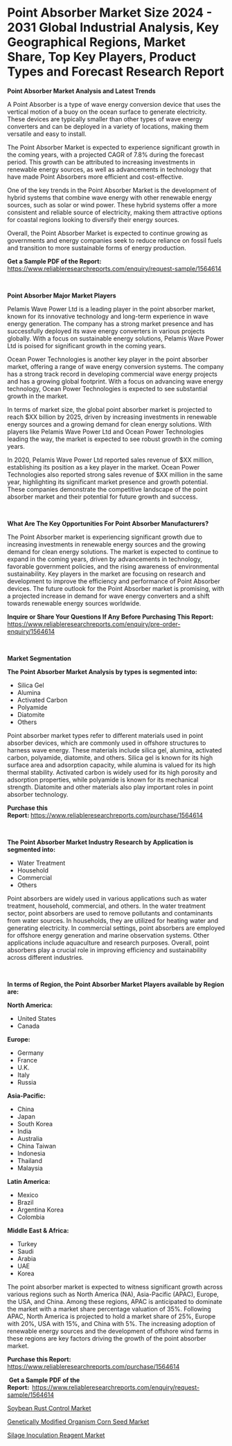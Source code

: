 <p><h1>Point Absorber Market Size 2024 - 2031 Global Industrial Analysis, Key Geographical Regions, Market Share, Top Key Players, Product Types and Forecast Research Report</h1></p><p><strong>Point Absorber Market Analysis and Latest Trends</strong></p>
<p><p>A Point Absorber is a type of wave energy conversion device that uses the vertical motion of a buoy on the ocean surface to generate electricity. These devices are typically smaller than other types of wave energy converters and can be deployed in a variety of locations, making them versatile and easy to install.</p><p>The Point Absorber Market is expected to experience significant growth in the coming years, with a projected CAGR of 7.8% during the forecast period. This growth can be attributed to increasing investments in renewable energy sources, as well as advancements in technology that have made Point Absorbers more efficient and cost-effective.</p><p>One of the key trends in the Point Absorber Market is the development of hybrid systems that combine wave energy with other renewable energy sources, such as solar or wind power. These hybrid systems offer a more consistent and reliable source of electricity, making them attractive options for coastal regions looking to diversify their energy sources.</p><p>Overall, the Point Absorber Market is expected to continue growing as governments and energy companies seek to reduce reliance on fossil fuels and transition to more sustainable forms of energy production.</p></p>
<p><strong>Get a Sample PDF of the Report:&nbsp;</strong> <a href="https://www.reliableresearchreports.com/enquiry/request-sample/1564614">https://www.reliableresearchreports.com/enquiry/request-sample/1564614</a></p>
<p>&nbsp;</p>
<p><strong>Point Absorber Major Market Players</strong></p>
<p><p>Pelamis Wave Power Ltd is a leading player in the point absorber market, known for its innovative technology and long-term experience in wave energy generation. The company has a strong market presence and has successfully deployed its wave energy converters in various projects globally. With a focus on sustainable energy solutions, Pelamis Wave Power Ltd is poised for significant growth in the coming years.</p><p>Ocean Power Technologies is another key player in the point absorber market, offering a range of wave energy conversion systems. The company has a strong track record in developing commercial wave energy projects and has a growing global footprint. With a focus on advancing wave energy technology, Ocean Power Technologies is expected to see substantial growth in the market.</p><p>In terms of market size, the global point absorber market is projected to reach $XX billion by 2025, driven by increasing investments in renewable energy sources and a growing demand for clean energy solutions. With players like Pelamis Wave Power Ltd and Ocean Power Technologies leading the way, the market is expected to see robust growth in the coming years.</p><p>In 2020, Pelamis Wave Power Ltd reported sales revenue of $XX million, establishing its position as a key player in the market. Ocean Power Technologies also reported strong sales revenue of $XX million in the same year, highlighting its significant market presence and growth potential. These companies demonstrate the competitive landscape of the point absorber market and their potential for future growth and success.</p></p>
<p>&nbsp;</p>
<p><strong>What Are The Key Opportunities For Point Absorber Manufacturers?</strong></p>
<p><p>The Point Absorber market is experiencing significant growth due to increasing investments in renewable energy sources and the growing demand for clean energy solutions. The market is expected to continue to expand in the coming years, driven by advancements in technology, favorable government policies, and the rising awareness of environmental sustainability. Key players in the market are focusing on research and development to improve the efficiency and performance of Point Absorber devices. The future outlook for the Point Absorber market is promising, with a projected increase in demand for wave energy converters and a shift towards renewable energy sources worldwide.</p></p>
<p><strong>Inquire or Share Your Questions If Any Before Purchasing This Report:</strong> <a href="https://www.reliableresearchreports.com/enquiry/pre-order-enquiry/1564614">https://www.reliableresearchreports.com/enquiry/pre-order-enquiry/1564614</a></p>
<p>&nbsp;</p>
<p><strong>Market Segmentation</strong></p>
<p><strong>The Point Absorber Market Analysis by types is segmented into:</strong></p>
<p><ul><li>Silica Gel</li><li>Alumina</li><li>Activated Carbon</li><li>Polyamide</li><li>Diatomite</li><li>Others</li></ul></p>
<p><p>Point absorber market types refer to different materials used in point absorber devices, which are commonly used in offshore structures to harness wave energy. These materials include silica gel, alumina, activated carbon, polyamide, diatomite, and others. Silica gel is known for its high surface area and adsorption capacity, while alumina is valued for its high thermal stability. Activated carbon is widely used for its high porosity and adsorption properties, while polyamide is known for its mechanical strength. Diatomite and other materials also play important roles in point absorber technology.</p></p>
<p><strong>Purchase this Report:&nbsp;</strong><a href="https://www.reliableresearchreports.com/purchase/1564614">https://www.reliableresearchreports.com/purchase/1564614</a></p>
<p>&nbsp;</p>
<p><strong>The Point Absorber Market Industry Research by Application is segmented into:</strong></p>
<p><ul><li>Water Treatment</li><li>Household</li><li>Commercial</li><li>Others</li></ul></p>
<p><p>Point absorbers are widely used in various applications such as water treatment, household, commercial, and others. In the water treatment sector, point absorbers are used to remove pollutants and contaminants from water sources. In households, they are utilized for heating water and generating electricity. In commercial settings, point absorbers are employed for offshore energy generation and marine observation systems. Other applications include aquaculture and research purposes. Overall, point absorbers play a crucial role in improving efficiency and sustainability across different industries.</p></p>
<p>&nbsp;</p>
<p><strong>In terms of Region, the Point Absorber Market Players available by Region are:</strong></p>
<p>
    <p> <strong> North America: </strong>
        <ul>
            <li>United States</li>
            <li>Canada</li>
        </ul>
        </p> 
    <p> <strong> Europe: </strong>
        <ul>
            <li>Germany</li>
            <li>France</li>
            <li>U.K.</li>
            <li>Italy</li>
            <li>Russia</li>
        </ul>
        </p> 
    <p> <strong> Asia-Pacific: </strong>
        <ul>
            <li>China</li>
            <li>Japan</li>
            <li>South Korea</li>
            <li>India</li>
            <li>Australia</li>
            <li>China Taiwan</li>
            <li>Indonesia</li>
            <li>Thailand</li>
            <li>Malaysia</li>
        </ul>
        </p> 
    <p> <strong> Latin America: </strong>
        <ul>
            <li>Mexico</li>
            <li>Brazil</li>
            <li>Argentina Korea</li>
            <li>Colombia</li>
        </ul>
        </p> 
    <p> <strong> Middle East & Africa: </strong>
        <ul>
            <li>Turkey</li>
            <li>Saudi</li>
            <li>Arabia</li>
            <li>UAE</li>
            <li>Korea</li>
        </ul>
    </p>
    </p>
<p><p>The point absorber market is expected to witness significant growth across various regions such as North America (NA), Asia-Pacific (APAC), Europe, the USA, and China. Among these regions, APAC is anticipated to dominate the market with a market share percentage valuation of 35%. Following APAC, North America is projected to hold a market share of 25%, Europe with 20%, USA with 15%, and China with 5%. The increasing adoption of renewable energy sources and the development of offshore wind farms in these regions are key factors driving the growth of the point absorber market.</p></p>
<p><strong>Purchase this Report: </strong><a href="https://www.reliableresearchreports.com/purchase/1564614">https://www.reliableresearchreports.com/purchase/1564614</a></p>
<p>&nbsp;<strong>Get a Sample PDF of the Report:&nbsp;&nbsp;</strong><a href="https://www.reliableresearchreports.com/enquiry/request-sample/1564614">https://www.reliableresearchreports.com/enquiry/request-sample/1564614</a></p>
<p><strong></strong></p>
<p><p><a href="https://view.publitas.com/reportprime-1/soybean-rust-control-market-size-furnishes-valuable-information-encompassing-market-share-market-trends-and-projections-spanning-from-2023-to-2030/">Soybean Rust Control Market</a></p><p><a href="https://view.publitas.com/reportprime-1/insights-into-genetically-modified-organism-corn-seed-market-size-analysing-market-share-trends-and-growth-from-2023-to-2030/">Genetically Modified Organism Corn Seed Market</a></p><p><a href="https://view.publitas.com/reportprime-1/silage-inoculation-reagent-market-size-furnishes-valuable-information-encompassing-market-share-market-trends-and-projections-spanning-from-2023-to-2030/">Silage Inoculation Reagent Market</a></p></p>